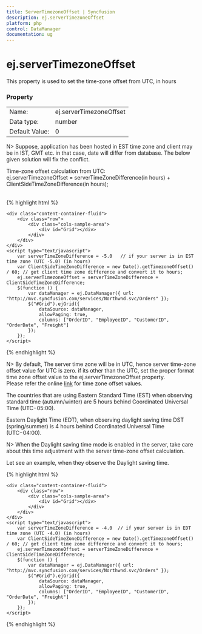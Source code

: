 ```yaml
---
title: ServerTimezoneOffset | Syncfusion
description: ej.serverTimezoneOffset
platform: php
control: DataManager
documentation: ug
---
```


# ej.serverTimezoneOffset

This property is used to set the time-zone offset from UTC, in hours

### Property
<table>
    <tr> 
        <td>Name:</td> <td> ej.serverTimezoneOffset</td> 
    </tr>
    <tr>
        <td>Data type:</td> <td> number</td>
    </tr>
    <tr>
        <td>Default Value:</td> <td>  0 </td>
    </tr>
</table>

N> Suppose, application has been hosted in EST time zone and client may be in IST, GMT etc. in that case, date will differ from database. The below given solution will fix the conflict. 


<table>
    <tr>
        Time-zone offset calculation from UTC: <br>
        ej.serverTimezoneOffset = serverTimeZoneDifference(in hours) + ClientSideTimeZoneDifference(in hours); 
    </tr>
</table>

{% highlight html %}

    <div class="content-container-fluid">
        <div class="row">
            <div class="cols-sample-area">
                <div id="Grid"></div>
            </div>
        </div>
    </div>
    <script type="text/javascript">
        var serverTimeZoneDifference = -5.0   // if your server is in EST time zone (UTC -5.0) (in hours)
        var ClientSideTimeZoneDifference = new Date().getTimezoneOffset() / 60; // get client time zone difference and convert it to hours;
        ej.serverTimezoneOffset = serverTimeZoneDifference + ClientSideTimeZoneDifference;
        $(function () {
            var dataManager = ej.DataManager({ url: "http://mvc.syncfusion.com/services/Northwnd.svc/Orders" });
            $("#Grid").ejGrid({
                dataSource: dataManager,
                allowPaging: true,
                columns: ["OrderID", "EmployeeID", "CustomerID", "OrderDate", "Freight"]
            });
        });
    </script>

{% endhighlight %}

N> By default, The server time zone will be in UTC, hence server time-zone offset value for UTC is zero. if its other than the UTC, set the proper format time zone offset value to the ej.serverTimezoneOffset property. <br>
Please refer the online [link](https://en.wikipedia.org/wiki/Time_zone#List_of_UTC_offsets) for time zone offset values.

The countries that are using Eastern Standard Time (EST) when observing standard time (autumn/winter) are 5 hours behind Coordinated Universal Time (UTC−05:00).

Eastern Daylight Time (EDT), when observing daylight saving time DST (spring/summer) is 4 hours behind Coordinated Universal Time (UTC−04:00).

N> When the Daylight saving time mode is enabled in the server, take care about this time adjustment with the server time-zone offset calculation.

Let see an example, when they observe the Daylight saving time.

{% highlight html %}

    <div class="content-container-fluid">
        <div class="row">
            <div class="cols-sample-area">
                <div id="Grid"></div>
            </div>
        </div>
    </div>
    <script type="text/javascript">
        var serverTimeZoneDifference = -4.0  // if your server is in EDT time zone (UTC -4.0) (in hours)
        var ClientSideTimeZoneDifference = new Date().getTimezoneOffset() / 60; // get client time zone difference and convert it to hours;
        ej.serverTimezoneOffset = serverTimeZoneDifference + ClientSideTimeZoneDifference;
        $(function () {
            var dataManager = ej.DataManager({ url: "http://mvc.syncfusion.com/services/Northwnd.svc/Orders" });
            $("#Grid").ejGrid({
                dataSource: dataManager,
                allowPaging: true,
                columns: ["OrderID", "EmployeeID", "CustomerID", "OrderDate", "Freight"]
            });
        });
    </script>

{% endhighlight %}
